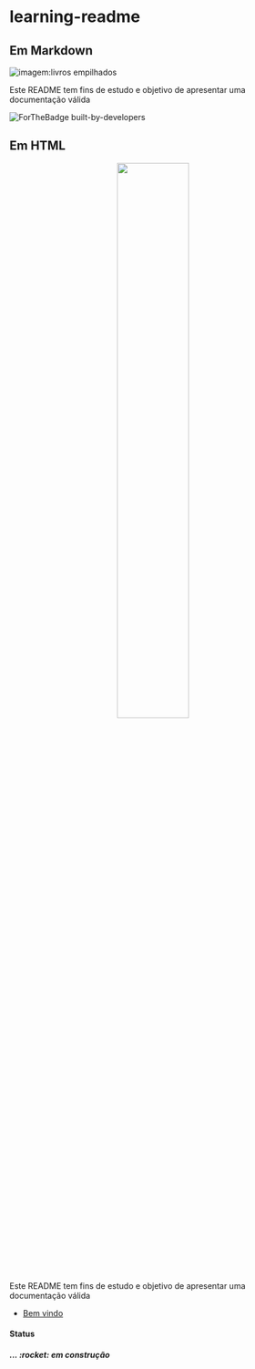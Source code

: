 # learning-readme

## Em Markdown

![imagem:livros empilhados](./img/books.png)

Este README tem fins de estudo e objetivo de apresentar uma documentação válida

![ForTheBadge built-by-developers](https://img.shields.io/badge/HTML5-E34F26?style=for-the-badge&logo=html5&logoColor=white)

<!-- Limite entre Markdown e HTML -->

<h2>Em HTML</h2>

<p align="center" width="100%">
    <img width="50%" src="./img/books.png" >
</p>

<p align="left"> Este README tem fins de estudo e objetivo de apresentar uma documentação válida </p>

<ul>
    <li><a href="#">Bem vindo</a></li>
</ul>

<h4>Status</h4>
<h5>... :rocket: em construção</h5>